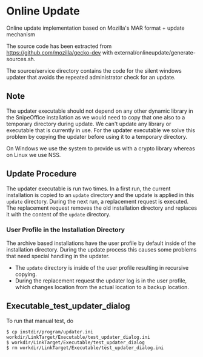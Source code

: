 # Online Update

Online update implementation based on Mozilla's MAR format + update mechanism

The source code has been extracted from <https://github.com/mozilla/gecko-dev> with
external/onlineupdate/generate-sources.sh.

The source/service directory contains the code for the silent windows updater that avoids the
repeated administrator check for an update.

## Note

The updater executable should not depend on any other dynamic library in the SnipeOffice
installation as we would need to copy that one also to a temporary directory during update. We can't
update any library or executable that is currently in use. For the updater executable we solve this
problem by copying the updater before using it to a temporary directory.

On Windows we use the system to provide us with a crypto library whereas on Linux we use NSS.

## Update Procedure

The updater executable is run two times. In a first run, the current installation is copied to an
`update` directory and the update is applied in this `update` directory. During the next run, a
replacement request is executed. The replacement request removes the old installation directory and
replaces it with the content of the `update` directory.

### User Profile in the Installation Directory

The archive based installations have the user profile by default inside of the installation
directory. During the update process this causes some problems that need special handling in the
updater.

* The `update` directory is inside of the user profile resulting in recursive copying.
* During the replacement request the updater log is in the user profile, which changes location from
the actual location to a backup location.

## Executable_test_updater_dialog

To run that manual test, do
```
$ cp instdir/program/updater.ini workdir/LinkTarget/Executable/test_updater_dialog.ini
$ workdir/LinkTarget/Executable/test_updater_dialog
$ rm workdir/LinkTarget/Executable/test_updater_dialog.ini
```
